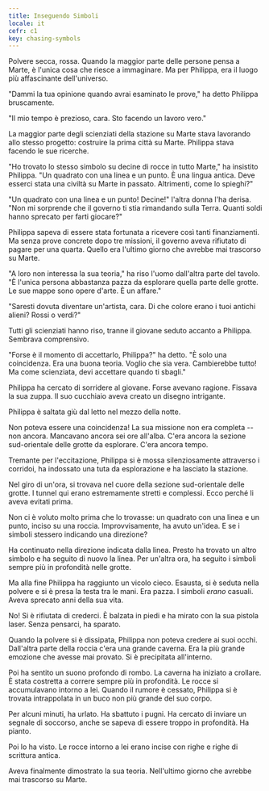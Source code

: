```yaml
---
title: Inseguendo Simboli
locale: it
cefr: c1
key: chasing-symbols
---
```


Polvere secca, rossa. Quando la maggior parte delle persone pensa a Marte, è l'unica cosa che riesce a immaginare. Ma per Philippa, era il luogo più affascinante dell'universo.

"Dammi la tua opinione quando avrai esaminato le prove," ha detto Philippa bruscamente.

"Il mio tempo è prezioso, cara. Sto facendo un lavoro vero."

La maggior parte degli scienziati della stazione su Marte stava lavorando allo stesso progetto: costruire la prima città su Marte. Philippa stava facendo le sue ricerche.

"Ho trovato lo stesso simbolo su decine di rocce in tutto Marte," ha insistito Philippa. "Un quadrato con una linea e un punto. È una lingua antica. Deve esserci stata una civiltà su Marte in passato. Altrimenti, come lo spieghi?"

"Un quadrato con una linea e un punto! Decine!" l'altra donna l'ha derisa. "Non mi sorprende che il governo ti stia rimandando sulla Terra. Quanti soldi hanno sprecato per farti giocare?"

Philippa sapeva di essere stata fortunata a ricevere così tanti finanziamenti. Ma senza prove concrete dopo tre missioni, il governo aveva rifiutato di pagare per una quarta. Quello era l'ultimo giorno che avrebbe mai trascorso su Marte.

"A loro non interessa la sua teoria," ha riso l'uomo dall'altra parte del tavolo. "È l'unica persona abbastanza pazza da esplorare quella parte delle grotte. Le sue mappe sono opere d'arte. È un affare."

"Saresti dovuta diventare un'artista, cara. Di che colore erano i tuoi antichi alieni? Rossi o verdi?"

Tutti gli scienziati hanno riso, tranne il giovane seduto accanto a Philippa. Sembrava comprensivo.

"Forse è il momento di accettarlo, Philippa?" ha detto. "È solo una coincidenza. Era una buona teoria. Voglio che sia vera. Cambierebbe tutto! Ma come scienziata, devi accettare quando ti sbagli."

Philippa ha cercato di sorridere al giovane. Forse avevano ragione. Fissava la sua zuppa. Il suo cucchiaio aveva creato un disegno intrigante.

Philippa è saltata giù dal letto nel mezzo della notte.

Non poteva essere una coincidenza! La sua missione non era completa -- non ancora. Mancavano ancora sei ore all'alba. C'era ancora la sezione sud-orientale delle grotte da esplorare. C'era ancora tempo.

Tremante per l'eccitazione, Philippa si è mossa silenziosamente attraverso i corridoi, ha indossato una tuta da esplorazione e ha lasciato la stazione.

Nel giro di un'ora, si trovava nel cuore della sezione sud-orientale delle grotte. I tunnel qui erano estremamente stretti e complessi. Ecco perché li aveva evitati prima.

Non ci è voluto molto prima che lo trovasse: un quadrato con una linea e un punto, inciso su una roccia. Improvvisamente, ha avuto un'idea. E se i simboli stessero indicando una direzione?

Ha continuato nella direzione indicata dalla linea. Presto ha trovato un altro simbolo e ha seguito di nuovo la linea. Per un'altra ora, ha seguito i simboli sempre più in profondità nelle grotte.

Ma alla fine Philippa ha raggiunto un vicolo cieco. Esausta, si è seduta nella polvere e si è presa la testa tra le mani. Era pazza. I simboli *erano* casuali. Aveva sprecato anni della sua vita.

No! Si è rifiutata di crederci. È balzata in piedi e ha mirato con la sua pistola laser. Senza pensarci, ha sparato.

Quando la polvere si è dissipata, Philippa non poteva credere ai suoi occhi. Dall'altra parte della roccia c'era una grande caverna. Era la più grande emozione che avesse mai provato. Si è precipitata all'interno.

Poi ha sentito un suono profondo di rombo. La caverna ha iniziato a crollare. È stata costretta a correre sempre più in profondità. Le rocce si accumulavano intorno a lei. Quando il rumore è cessato, Philippa si è trovata intrappolata in un buco non più grande del suo corpo.

Per alcuni minuti, ha urlato. Ha sbattuto i pugni. Ha cercato di inviare un segnale di soccorso, anche se sapeva di essere troppo in profondità. Ha pianto.

Poi lo ha visto. Le rocce intorno a lei erano incise con righe e righe di scrittura antica.

Aveva finalmente dimostrato la sua teoria. Nell'ultimo giorno che avrebbe mai trascorso su Marte.